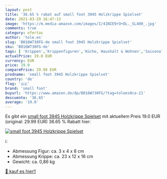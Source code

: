 ```yaml
---
layout: post
title: '36.65 % rabat auf small foot 3945 Holzkrippe Spielset'
date: 2021-03-29 16:47:13
image: 'https://m.media-amazon.com/images/I/41NIE9rO+DL._SL400_.jpg'
comments: true
category: ofertas
author: 'tole.es'
slug: 'B016W730FG-de small foot 3945 Holzkrippe Spielset'
sku: 'B016W730FG-de'
tags: [ 'Krippen','Krippenfiguren','Küche, Haushalt & Wohnen','Saisonale Deko','Wohnaccessoires & Deko','small foot', ]
actualPrice: 19.0 EUR
currency: EUR
price: 19.0
comparePrice: 29.99 EUR
prodname: 'small foot 3945 Holzkrippe Spielset'
country: 'de'
flag: '🇩🇪'
brand: 'small foot'
buyurl: 'https://www.amazon.de/dp/B016W730FG/?tag=tolees0ca-21'
descuento: '36.65'
average: '19.0'
---
```


Es gibt ein [small foot 3945 Holzkrippe Spielset](https://www.amazon.de/dp/B016W730FG/?tag=tolees0ca-21) mit aktuellem Preis 19.0 EUR (original: 29.99 EUR) 36.65 % Rabatt hier:

[![small foot 3945 Holzkrippe Spielset](https://m.media-amazon.com/images/I/41NIE9rO+DL._SL400_.jpg)](https://www.amazon.de/dp/B016W730FG/?tag=tolees0ca-21)

ℹ️:

- Abmessung Figur: ca. 3 x 4 x 8 cm
- Abmessung Krippe: ca. 23 x 12 x 16 cm
- Gewicht: ca. 0,86 kg

[🛒 kauf es hier!!](https://www.amazon.de/dp/B016W730FG/?tag=tolees0ca-21)
